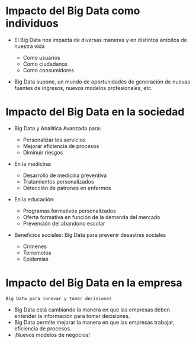 # Impacto del Big Data como individuos
* El Big Data nos impacta de diversas maneras y en distintos ámbitos de nuestra vida
    * Como usuarios
    * Como ciudadanos
    * Como consumidores
    
* Big Data supone, un mundo de oportunidades de generación de nuevas fuentes de ingresos, nuevos modelos profesionales, etc.

# Impacto del Big Data en la sociedad

* Big Data y Analítica Avanzada para:
    * Personalizar los servicios
    * Mejorar eficiencia de procesos
    * Diminuir riesgos
    
* En la medicina:
    * Desarrollo de medicina preventiva
    * Tratamientos personalizados
    * Detección de patrones en enfermos
    
* En la educación:
    * Programas formativos personalizados
    * Oferta formativa en función de la demanda del mercado
    * Prevención del abandono escolar
    
* Beneficios sociales: Big Data para prevenir desastres sociales
    * Crímenes
    * Terremotos
    * Epidemias
    
# Impacto del Big Data en la empresa
`Big Data para innovar y tomar decisiones`

* Big Data está cambiando la manera en que las empresas deben entender la información para tomar decisiones.
* Big Data permite mejorar la manera en que las empresas trabajar, eficiencia de procesos.
* ¡Nuevos modelos de negocios!
